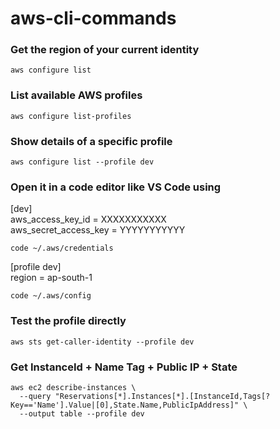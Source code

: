 # aws-cli-commands

### Get the region of your current identity
```
aws configure list
```
### List available AWS profiles
```
aws configure list-profiles
```
### Show details of a specific profile
```
aws configure list --profile dev

```
### Open it in a code editor like VS Code using <br>
[dev] <br>
aws_access_key_id = XXXXXXXXXXX <br>
aws_secret_access_key = YYYYYYYYYYY

```
code ~/.aws/credentials
```
[profile dev] <br>
region = ap-south-1

```
code ~/.aws/config
```
### Test the profile directly
```
aws sts get-caller-identity --profile dev

```
### Get InstanceId + Name Tag + Public IP + State
```
aws ec2 describe-instances \
  --query "Reservations[*].Instances[*].[InstanceId,Tags[?Key=='Name'].Value|[0],State.Name,PublicIpAddress]" \
  --output table --profile dev
```

